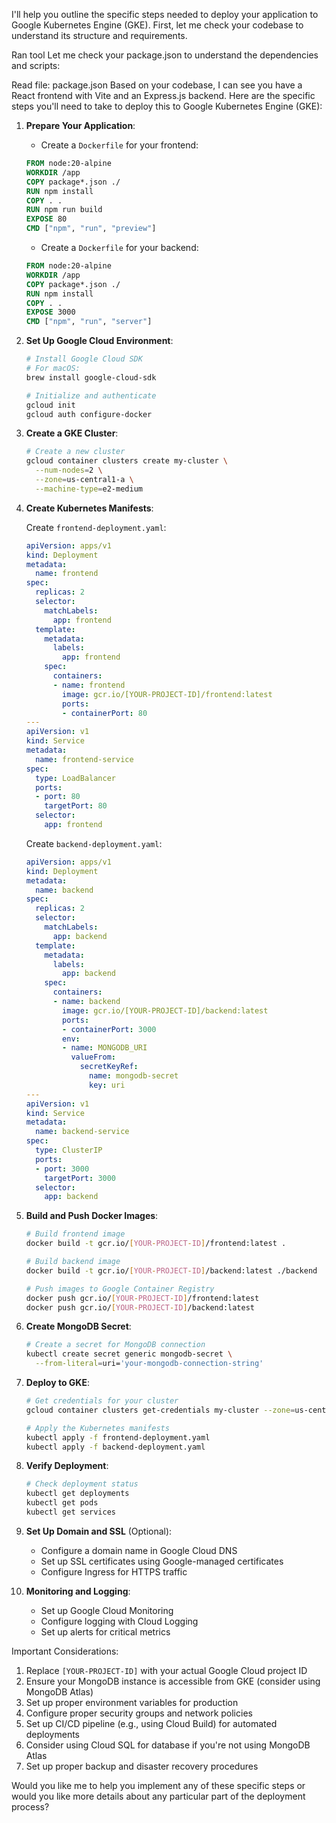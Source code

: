 I'll help you outline the specific steps needed to deploy your application to Google Kubernetes Engine (GKE). First, let me check your codebase to understand its structure and requirements.


Ran tool
Let me check your package.json to understand the dependencies and scripts:


Read file: package.json
Based on your codebase, I can see you have a React frontend with Vite and an Express.js backend. Here are the specific steps you'll need to take to deploy this to Google Kubernetes Engine (GKE):

1. **Prepare Your Application**:
   - Create a `Dockerfile` for your frontend:
   ```dockerfile
   FROM node:20-alpine
   WORKDIR /app
   COPY package*.json ./
   RUN npm install
   COPY . .
   RUN npm run build
   EXPOSE 80
   CMD ["npm", "run", "preview"]
   ```

   - Create a `Dockerfile` for your backend:
   ```dockerfile
   FROM node:20-alpine
   WORKDIR /app
   COPY package*.json ./
   RUN npm install
   COPY . .
   EXPOSE 3000
   CMD ["npm", "run", "server"]
   ```

2. **Set Up Google Cloud Environment**:
   ```bash
   # Install Google Cloud SDK
   # For macOS:
   brew install google-cloud-sdk

   # Initialize and authenticate
   gcloud init
   gcloud auth configure-docker
   ```

3. **Create a GKE Cluster**:
   ```bash
   # Create a new cluster
   gcloud container clusters create my-cluster \
     --num-nodes=2 \
     --zone=us-central1-a \
     --machine-type=e2-medium
   ```

4. **Create Kubernetes Manifests**:

   Create `frontend-deployment.yaml`:
   ```yaml
   apiVersion: apps/v1
   kind: Deployment
   metadata:
     name: frontend
   spec:
     replicas: 2
     selector:
       matchLabels:
         app: frontend
     template:
       metadata:
         labels:
           app: frontend
       spec:
         containers:
         - name: frontend
           image: gcr.io/[YOUR-PROJECT-ID]/frontend:latest
           ports:
           - containerPort: 80
   ---
   apiVersion: v1
   kind: Service
   metadata:
     name: frontend-service
   spec:
     type: LoadBalancer
     ports:
     - port: 80
       targetPort: 80
     selector:
       app: frontend
   ```

   Create `backend-deployment.yaml`:
   ```yaml
   apiVersion: apps/v1
   kind: Deployment
   metadata:
     name: backend
   spec:
     replicas: 2
     selector:
       matchLabels:
         app: backend
     template:
       metadata:
         labels:
           app: backend
       spec:
         containers:
         - name: backend
           image: gcr.io/[YOUR-PROJECT-ID]/backend:latest
           ports:
           - containerPort: 3000
           env:
           - name: MONGODB_URI
             valueFrom:
               secretKeyRef:
                 name: mongodb-secret
                 key: uri
   ---
   apiVersion: v1
   kind: Service
   metadata:
     name: backend-service
   spec:
     type: ClusterIP
     ports:
     - port: 3000
       targetPort: 3000
     selector:
       app: backend
   ```

5. **Build and Push Docker Images**:
   ```bash
   # Build frontend image
   docker build -t gcr.io/[YOUR-PROJECT-ID]/frontend:latest .
   
   # Build backend image
   docker build -t gcr.io/[YOUR-PROJECT-ID]/backend:latest ./backend
   
   # Push images to Google Container Registry
   docker push gcr.io/[YOUR-PROJECT-ID]/frontend:latest
   docker push gcr.io/[YOUR-PROJECT-ID]/backend:latest
   ```

6. **Create MongoDB Secret**:
   ```bash
   # Create a secret for MongoDB connection
   kubectl create secret generic mongodb-secret \
     --from-literal=uri='your-mongodb-connection-string'
   ```

7. **Deploy to GKE**:
   ```bash
   # Get credentials for your cluster
   gcloud container clusters get-credentials my-cluster --zone=us-central1-a
   
   # Apply the Kubernetes manifests
   kubectl apply -f frontend-deployment.yaml
   kubectl apply -f backend-deployment.yaml
   ```

8. **Verify Deployment**:
   ```bash
   # Check deployment status
   kubectl get deployments
   kubectl get pods
   kubectl get services
   ```

9. **Set Up Domain and SSL** (Optional):
   - Configure a domain name in Google Cloud DNS
   - Set up SSL certificates using Google-managed certificates
   - Configure Ingress for HTTPS traffic

10. **Monitoring and Logging**:
    - Set up Google Cloud Monitoring
    - Configure logging with Cloud Logging
    - Set up alerts for critical metrics

Important Considerations:
1. Replace `[YOUR-PROJECT-ID]` with your actual Google Cloud project ID
2. Ensure your MongoDB instance is accessible from GKE (consider using MongoDB Atlas)
3. Set up proper environment variables for production
4. Configure proper security groups and network policies
5. Set up CI/CD pipeline (e.g., using Cloud Build) for automated deployments
6. Consider using Cloud SQL for database if you're not using MongoDB Atlas
7. Set up proper backup and disaster recovery procedures

Would you like me to help you implement any of these specific steps or would you like more details about any particular part of the deployment process?
